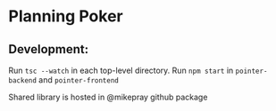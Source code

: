 # Planning Poker

## Development:
Run `tsc --watch` in each top-level directory. Run `npm start` in `pointer-backend` and `pointer-frontend`

Shared library is hosted in @mikepray github package